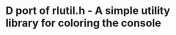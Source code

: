 D port of rlutil.h - A simple utility library for coloring the console
======================================================================
